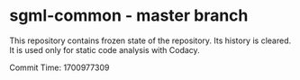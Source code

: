 # sgml-common - master branch

This repository contains frozen state of the repository.
Its history is cleared. It is used only for static code
analysis with Codacy.

Commit Time: 1700977309